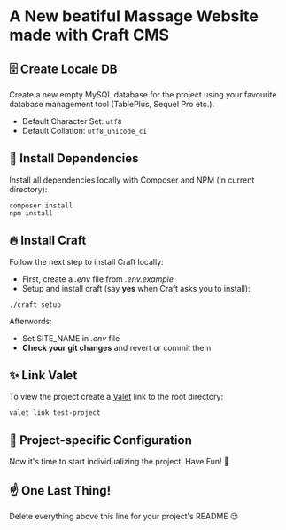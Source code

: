 # A New beatiful Massage Website made with Craft CMS

## 🗄️ Create Locale DB
Create a new empty MySQL database for the project using your favourite database management tool (TablePlus, Sequel Pro etc.).

- Default Character Set: `utf8`
- Default Collation: `utf8_unicode_ci`


## 👫  Install Dependencies
Install all dependencies locally with Composer and NPM (in current directory):
```
composer install
npm install
```

## 🔥 Install Craft
Follow the next step to install Craft locally:
- First, create a *.env* file from *.env.example*
- Setup and install craft (say **yes** when Craft asks you to install):
```
./craft setup
```
Afterwords:
- Set SITE_NAME in *.env* file
- **Check your git changes** and revert or commit them

## ✨ Link Valet
To view the project create a [Valet](https://laravel.com/docs/8.x/valet) link to the root directory:
```
valet link test-project
```

## 🚀 Project-specific Configuration
Now it's time to start individualizing the project. Have Fun! 🎉

## ☝️ One Last Thing!
Delete everything above this line for your project's README 😉